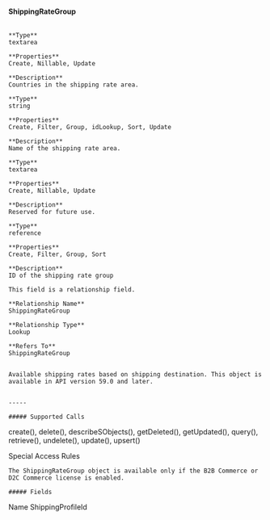 #### ShippingRateGroup

```

**Type**
textarea

**Properties**
Create, Nillable, Update

**Description**
Countries in the shipping rate area.

**Type**
string

**Properties**
Create, Filter, Group, idLookup, Sort, Update

**Description**
Name of the shipping rate area.

**Type**
textarea

**Properties**
Create, Nillable, Update

**Description**
Reserved for future use.

**Type**
reference

**Properties**
Create, Filter, Group, Sort

**Description**
ID of the shipping rate group

This field is a relationship field.

**Relationship Name**
ShippingRateGroup

**Relationship Type**
Lookup

**Refers To**
ShippingRateGroup


Available shipping rates based on shipping destination. This object is available in API version 59.0 and later.


-----

##### Supported Calls
```
create(), delete(), describeSObjects(), getDeleted(), getUpdated(), query(), retrieve(),
undelete(), update(), upsert()

 Special Access Rules

```
The ShippingRateGroup object is available only if the B2B Commerce or D2C Commerce license is enabled.

##### Fields

```
Name
ShippingProfileId
